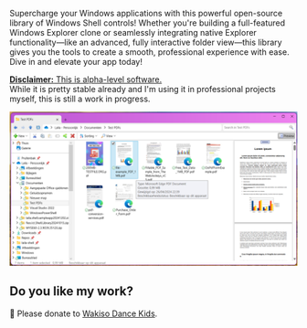 Supercharge your Windows applications with this powerful open-source library of Windows Shell controls! Whether you're building a full-featured Windows Explorer clone or seamlessly integrating native Explorer functionality—like an advanced, fully interactive folder view—this library gives you the tools to create a smooth, professional experience with ease. Dive in and elevate your app today!

<ins>**Disclaimer:** This is alpha-level software.</ins>  
While it is pretty stable already and I'm using it in professional projects myself, this is still a work in progress.

![Schermafbeelding 2025-01-01 053759](https://raw.githubusercontent.com/lailablomme/Laila.Shell/main/Screenshot_2025-01-01_053759.png)

## Do you like my work?
💞️ Please donate to [Wakiso Dance Kids](https://gofund.me/ec6c7948).
